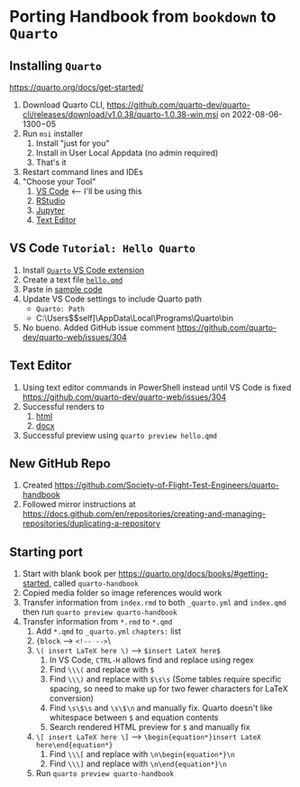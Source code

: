 # Porting Handbook from `bookdown` to `Quarto`

## Installing `Quarto`

<https://quarto.org/docs/get-started/>

1. Download Quarto CLI, <https://github.com/quarto-dev/quarto-cli/releases/download/v1.0.38/quarto-1.0.38-win.msi> on 2022-08-06-1300−05
2. Run `msi` installer
    1. Install "just for you"
    2. Install in User Local Appdata (no admin required)
    3. That's it
3. Restart command lines and IDEs
4. "Choose your Tool"
    1. [VS Code](https://quarto.org/docs/get-started/hello/vscode.html) <-- I'll be using this
    2. [RStudio](https://quarto.org/docs/get-started/hello/rstudio.html)
    3. [Jupyter](https://quarto.org/docs/get-started/hello/jupyter.html)
    4. [Text Editor](https://quarto.org/docs/get-started/hello/text-editor.html)

## VS Code `Tutorial: Hello Quarto`

1. Install [`Quarto` VS Code extension](https://marketplace.visualstudio.com/items?itemName=quarto.quarto)
2. Create a text file [`hello.qmd`](hello.qmd)
3. Paste in [sample code](https://quarto.org/docs/get-started/hello/vscode.html#render-and-preview)
4. Update VS Code settings to include Quarto path
    - `Quarto: Path`
    - C:\Users$$self]\AppData\Local\Programs\Quarto\bin
5. No bueno. Added GitHub issue comment <https://github.com/quarto-dev/quarto-web/issues/304>

## Text Editor

1. Using text editor commands in PowerShell instead until VS Code is fixed <https://github.com/quarto-dev/quarto-web/issues/304>
2. Successful renders to
    1. [html](hello.html)
    2. [docx](hello.docx)
3. Successful preview using `quarto preview hello.qmd`

## New GitHub Repo

1. Created <https://github.com/Society-of-Flight-Test-Engineers/quarto-handbook>
2. Followed mirror instructions at <https://docs.github.com/en/repositories/creating-and-managing-repositories/duplicating-a-repository>

## Starting port

1. Start with blank book per <https://quarto.org/docs/books/#getting-started>, called `quarto-handbook`
2. Copied media folder so image references would work
3. Transfer information from `index.rmd` to both `_quarto.yml` and `index.qmd` then run `quarto preview quarto-handbook`
4. Transfer information from `*.rmd` to `*.qmd`
    1. Add `*.qmd` to `_quarto.yml` `chapters:` list
    2. `{block` --> `<!-- -->`\
    3. `\( insert LaTeX here \)` --> `$insert LateX here$`
        1. In VS Code, `CTRL-H` allows find and replace using regex
        2. Find `\\\(` and replace with `$`
        3. Find `\\\)` and replace with `$\s\s` (Some tables require specific spacing, so need to make up for two fewer characters for LaTeX conversion)
        4. Find `\s\$\s` and `\s\$\n` and manually fix. Quarto doesn't like whitespace between `$` and equation contents
        5. Search rendered HTML preview for `$` and manually fix
    4. `\[ insert LaTeX here \]` --> `\begin{equation*}insert LateX here\end{equation*}`
        1. Find `\\\[` and replace with `\n\begin{equation*}\n`
        2. Find `\\\]` and replace with `\n\end{equation*}\n`
    5. Run `quarto preview quarto-handbook`
